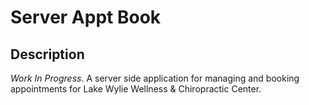 # Server Appt Book

## Description
*Work In Progress*. A server side application for managing and booking appointments for Lake Wylie Wellness & Chiropractic Center.
